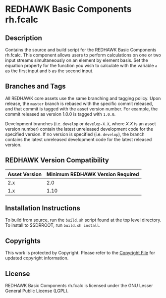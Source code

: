 # REDHAWK Basic Components rh.fcalc
 
## Description

Contains the source and build script for the REDHAWK Basic Components rh.fcalc.
This component allows users to perform calculations on one or two input streams
simultaneously on an element by element basis. Set the equation property for the
function you wish to calculate with the variable `a` as the first input and `b`
as the second input.

## Branches and Tags

All REDHAWK core assets use the same branching and tagging policy. Upon release,
the `master` branch is rebased with the specific commit released, and that
commit is tagged with the asset version number. For example, the commit released
as version 1.0.0 is tagged with `1.0.0`.

Development branches (i.e. `develop` or `develop-X.X`, where *X.X* is an asset
version number) contain the latest unreleased development code for the specified
version. If no version is specified (i.e. `develop`), the branch contains the
latest unreleased development code for the latest released version.

## REDHAWK Version Compatibility

| Asset Version | Minimum REDHAWK Version Required |
| ------------- | -------------------------------- |
| 2.x           | 2.0                              |
| 1.x           | 1.10                             |

## Installation Instructions
To build from source, run the `build.sh` script found at the top level
directory. To install to $SDRROOT, run `build.sh install`.

## Copyrights

This work is protected by Copyright. Please refer to the
[Copyright File](COPYRIGHT) for updated copyright information.

## License

REDHAWK Basic Components rh.fcalc is licensed under the GNU Lesser General
Public License (LGPL).
